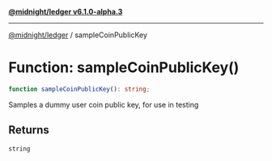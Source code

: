 [**@midnight/ledger v6.1.0-alpha.3**](../README.md)

***

[@midnight/ledger](../globals.md) / sampleCoinPublicKey

# Function: sampleCoinPublicKey()

```ts
function sampleCoinPublicKey(): string;
```

Samples a dummy user coin public key, for use in testing

## Returns

`string`
